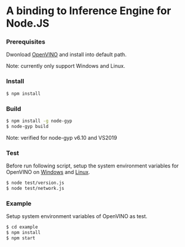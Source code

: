 # A binding to Inference Engine for Node.JS

### Prerequisites

Dwonload [OpenVINO](https://software.intel.com/en-us/openvino-toolkit/choose-download/) and install into default path.

Note: currently only support Windows and Linux.

### Install

```sh
$ npm install
```

### Build

```sh
$ npm install -g node-gyp
$ node-gyp build
```

Note: verified for node-gyp v6.10 and VS2019

### Test

Before run following script, setup the system environment variables for OpenVINO on [Windows](https://docs.openvinotoolkit.org/2019_R3.1/_docs_install_guides_installing_openvino_windows.html#set-the-environment-variables) and [Linux](https://docs.openvinotoolkit.org/2019_R3.1/_docs_install_guides_installing_openvino_linux.html#set-the-environment-variables).

```sh
$ node test/version.js
$ node test/network.js
```

### Example

Setup system environment variables of OpenVINO as test.

```sh
$ cd example
$ npm install
$ npm start
```
